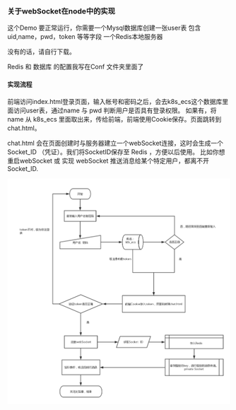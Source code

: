 ### 关于webSocket在node中的实现
 这个Demo 要正常运行，你需要一个Mysql数据库创建一张user表 包含uid,name，pwd，token 等等字段
 一个Redis本地服务器

没有的话，请自行下载。

Redis 和 数据库 的配置我写在Conf 文件夹里面了

#### 实现流程

前端访问index.html登录页面，输入帐号和密码之后，会去k8s_ecs这个数据库里面访问user表，通过name 与 pwd 判断用户是否具有登录权限。
如果有，将name 从 k8s_ecs 里面取出来，传给前端，前端使用Cookie保存。页面跳转到 chat.html。

chat.html 会在页面创建时与服务器建立一个webSocket连接，这时会生成一个 Socket_ID （凭证）。我们将SocketID保存至 Redis ，方便以后使用。
比如你想重启webSocket 或 实现 webSocket 推送消息给某个特定用户，都离不开Socket_ID.

![flow chat](https://github.com/zgj233/webSocket_demo/blob/master/public/flow/webSocket%E5%AE%9E%E7%8E%B0%E6%B5%81%E7%A8%8B.png)